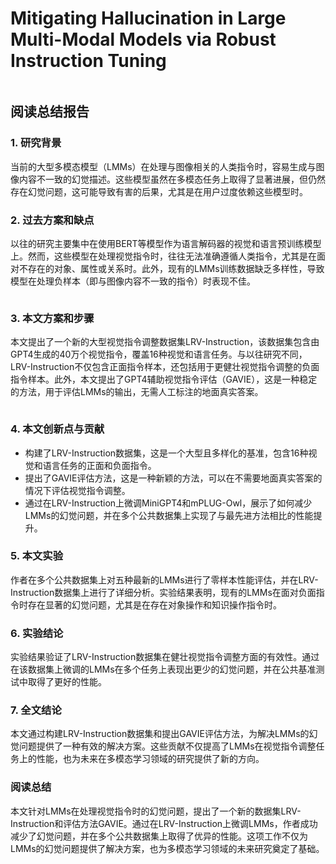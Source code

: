 # Mitigating Hallucination in Large Multi-Modal Models via Robust Instruction Tuning

<figure><img src="../../.gitbook/assets/image (26) (1) (1).png" alt=""><figcaption></figcaption></figure>

## 阅读总结报告

### 1. 研究背景

当前的大型多模态模型（LMMs）在处理与图像相关的人类指令时，容易生成与图像内容不一致的幻觉描述。这些模型虽然在多模态任务上取得了显著进展，但仍然存在幻觉问题，这可能导致有害的后果，尤其是在用户过度依赖这些模型时。

### 2. 过去方案和缺点

以往的研究主要集中在使用BERT等模型作为语言解码器的视觉和语言预训练模型上。然而，这些模型在处理视觉指令时，往往无法准确遵循人类指令，尤其是在面对不存在的对象、属性或关系时。此外，现有的LMMs训练数据缺乏多样性，导致模型在处理负样本（即与图像内容不一致的指令）时表现不佳。

<figure><img src="../../.gitbook/assets/image (27) (1) (1).png" alt=""><figcaption></figcaption></figure>

### 3. 本文方案和步骤

本文提出了一个新的大型视觉指令调整数据集LRV-Instruction，该数据集包含由GPT4生成的40万个视觉指令，覆盖16种视觉和语言任务。与以往研究不同，LRV-Instruction不仅包含正面指令样本，还包括用于更健壮视觉指令调整的负面指令样本。此外，本文提出了GPT4辅助视觉指令评估（GAVIE），这是一种稳定的方法，用于评估LMMs的输出，无需人工标注的地面真实答案。

<figure><img src="../../.gitbook/assets/image (28) (1) (1).png" alt=""><figcaption></figcaption></figure>

### 4. 本文创新点与贡献

* 构建了LRV-Instruction数据集，这是一个大型且多样化的基准，包含16种视觉和语言任务的正面和负面指令。
* 提出了GAVIE评估方法，这是一种新颖的方法，可以在不需要地面真实答案的情况下评估视觉指令调整。
* 通过在LRV-Instruction上微调MiniGPT4和mPLUG-Owl，展示了如何减少LMMs的幻觉问题，并在多个公共数据集上实现了与最先进方法相比的性能提升。

### 5. 本文实验

作者在多个公共数据集上对五种最新的LMMs进行了零样本性能评估，并在LRV-Instruction数据集上进行了详细分析。实验结果表明，现有的LMMs在面对负面指令时存在显著的幻觉问题，尤其是在存在对象操作和知识操作指令时。

### 6. 实验结论

实验结果验证了LRV-Instruction数据集在健壮视觉指令调整方面的有效性。通过在该数据集上微调的LMMs在多个任务上表现出更少的幻觉问题，并在公共基准测试中取得了更好的性能。

### 7. 全文结论

本文通过构建LRV-Instruction数据集和提出GAVIE评估方法，为解决LMMs的幻觉问题提供了一种有效的解决方案。这些贡献不仅提高了LMMs在视觉指令调整任务上的性能，也为未来在多模态学习领域的研究提供了新的方向。

### 阅读总结

本文针对LMMs在处理视觉指令时的幻觉问题，提出了一个新的数据集LRV-Instruction和评估方法GAVIE。通过在LRV-Instruction上微调LMMs，作者成功减少了幻觉问题，并在多个公共数据集上取得了优异的性能。这项工作不仅为LMMs的幻觉问题提供了解决方案，也为多模态学习领域的未来研究奠定了基础。
